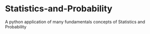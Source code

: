 # Statistics-and-Probability
A python application of many fundamentals concepts of Statistics and Probability
